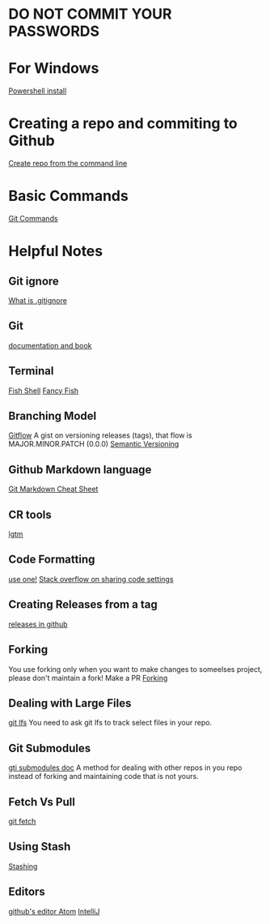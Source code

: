 # DO NOT COMMIT YOUR PASSWORDS
# For Windows
[Powershell install](https://git-scm.com/book/en/v2/Appendix-A%3A-Git-in-Other-Environments-Git-in-Powershell)
# Creating a repo and commiting to Github
[Create repo from the command line](https://help.github.com/articles/adding-an-existing-project-to-github-using-the-command-line/)
# Basic Commands
[Git Commands](https://confluence.atlassian.com/bitbucketserver/basic-git-commands-776639767.html)
# Helpful Notes
## Git ignore
[What is .gitignore](https://help.github.com/articles/ignoring-files/)
## Git 
[documentation and book](https://git-scm.com/doc)
## Terminal
[Fish Shell](https://fishshell.com/)
[Fancy Fish](https://coderwall.com/p/ycvusg/show-git-branch-name-in-fish-shell)
## Branching Model
[Gitflow](https://www.atlassian.com/git/tutorials/comparing-workflows/gitflow-workflow)
A gist on versioning releases (tags), that flow is MAJOR.MINOR.PATCH (0.0.0)
[Semantic Versioning](https://gist.github.com/stuartsaunders/448036/5ae4e961f02e441e98528927d071f51bf082662f)
## Github Markdown language
[Git Markdown Cheat Sheet](https://github.com/adam-p/markdown-here/wiki/Markdown-Cheatsheet#links)
## CR tools
[lgtm](https://lgtm.com/)
## Code Formatting
[use one!](https://github.com/Open-MBEE/mms/blob/develop/jpl-cae-java-formatter-intellij.xml)
[Stack overflow on sharing code settings](https://stackoverflow.com/questions/9087439/how-to-share-code-style-settings-between-developers-in-intellij)
## Creating Releases from a tag
[releases in github](https://help.github.com/articles/creating-releases/)
## Forking
You use forking only when you want to make changes to someelses project, please don't maintain a fork!  Make a PR
[Forking](https://help.github.com/articles/fork-a-repo/)
## Dealing with Large Files
[git lfs](https://git-lfs.github.com/)
You need to ask git lfs to track select files in your repo.  
## Git Submodules
[gti submodules doc](https://git-scm.com/book/en/v2/Git-Tools-Submodules)
A method for dealing with other repos in you repo instead of forking and maintaining code that is not yours.
## Fetch Vs Pull
[git fetch](https://www.git-tower.com/learn/git/faq/difference-between-git-fetch-git-pull)
## Using Stash
[Stashing](https://git-scm.com/book/en/v1/Git-Tools-Stashing)
## Editors
[github's editor Atom](https://atom.io/)
[IntelliJ](https://www.jetbrains.com/idea/download) 

